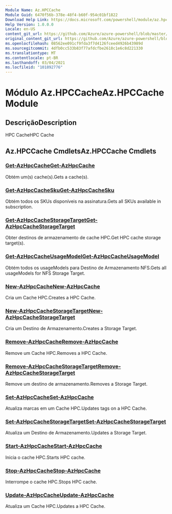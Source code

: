 ```yaml
---
Module Name: Az.HPCCache
Module Guid: 6470f56b-378e-48f4-b60f-954c01bf1822
Download Help Link: https://docs.microsoft.com/powershell/module/az.hpccache
Help Version: 1.0.0.0
Locale: en-US
content_git_url: https://github.com/Azure/azure-powershell/blob/master/src/HPCCache/HPCCache/help/Az.HPCCache.md
original_content_git_url: https://github.com/Azure/azure-powershell/blob/master/src/HPCCache/HPCCache/help/Az.HPCCache.md
ms.openlocfilehash: 08562ee091cf9fda3f7d4126fceed4926b43989d
ms.sourcegitcommit: 4dfb0cc533b83f77afdcfbe2618c1e6c8d221330
ms.translationtype: MT
ms.contentlocale: pt-BR
ms.lasthandoff: 03/04/2021
ms.locfileid: "101892776"
---
```

# <span data-ttu-id="c8cd7-101">Módulo Az.HPCCache</span><span class="sxs-lookup"><span data-stu-id="c8cd7-101">Az.HPCCache Module</span></span>
## <span data-ttu-id="c8cd7-102">Descrição</span><span class="sxs-lookup"><span data-stu-id="c8cd7-102">Description</span></span>
<span data-ttu-id="c8cd7-103">HPC Cache</span><span class="sxs-lookup"><span data-stu-id="c8cd7-103">HPC Cache</span></span>

## <span data-ttu-id="c8cd7-104">Az.HPCCache Cmdlets</span><span class="sxs-lookup"><span data-stu-id="c8cd7-104">Az.HPCCache Cmdlets</span></span>
### [<span data-ttu-id="c8cd7-105">Get-AzHpcCache</span><span class="sxs-lookup"><span data-stu-id="c8cd7-105">Get-AzHpcCache</span></span>](Get-AzHpcCache.md)
<span data-ttu-id="c8cd7-106">Obtém um(s) cache(s).</span><span class="sxs-lookup"><span data-stu-id="c8cd7-106">Gets a cache(s).</span></span>

### [<span data-ttu-id="c8cd7-107">Get-AzHpcCacheSku</span><span class="sxs-lookup"><span data-stu-id="c8cd7-107">Get-AzHpcCacheSku</span></span>](Get-AzHpcCacheSku.md)
<span data-ttu-id="c8cd7-108">Obtém todos os SKUs disponíveis na assinatura.</span><span class="sxs-lookup"><span data-stu-id="c8cd7-108">Gets all SKUs available in subscription.</span></span>

### [<span data-ttu-id="c8cd7-109">Get-AzHpcCacheStorageTarget</span><span class="sxs-lookup"><span data-stu-id="c8cd7-109">Get-AzHpcCacheStorageTarget</span></span>](Get-AzHpcCacheStorageTarget.md)
<span data-ttu-id="c8cd7-110">Obter destinos de armazenamento de cache HPC.</span><span class="sxs-lookup"><span data-stu-id="c8cd7-110">Get HPC cache storage target(s).</span></span>

### [<span data-ttu-id="c8cd7-111">Get-AzHpcCacheUsageModel</span><span class="sxs-lookup"><span data-stu-id="c8cd7-111">Get-AzHpcCacheUsageModel</span></span>](Get-AzHpcCacheUsageModel.md)
<span data-ttu-id="c8cd7-112">Obtém todos os usageModels para Destino de Armazenamento NFS.</span><span class="sxs-lookup"><span data-stu-id="c8cd7-112">Gets all usageModels for NFS Storage Target.</span></span>

### [<span data-ttu-id="c8cd7-113">New-AzHpcCache</span><span class="sxs-lookup"><span data-stu-id="c8cd7-113">New-AzHpcCache</span></span>](New-AzHpcCache.md)
<span data-ttu-id="c8cd7-114">Cria um Cache HPC.</span><span class="sxs-lookup"><span data-stu-id="c8cd7-114">Creates a HPC Cache.</span></span>

### [<span data-ttu-id="c8cd7-115">New-AzHpcCacheStorageTarget</span><span class="sxs-lookup"><span data-stu-id="c8cd7-115">New-AzHpcCacheStorageTarget</span></span>](New-AzHpcCacheStorageTarget.md)
<span data-ttu-id="c8cd7-116">Cria um Destino de Armazenamento.</span><span class="sxs-lookup"><span data-stu-id="c8cd7-116">Creates a Storage Target.</span></span>

### [<span data-ttu-id="c8cd7-117">Remove-AzHpcCache</span><span class="sxs-lookup"><span data-stu-id="c8cd7-117">Remove-AzHpcCache</span></span>](Remove-AzHpcCache.md)
<span data-ttu-id="c8cd7-118">Remove um Cache HPC.</span><span class="sxs-lookup"><span data-stu-id="c8cd7-118">Removes a HPC Cache.</span></span>

### [<span data-ttu-id="c8cd7-119">Remove-AzHpcCacheStorageTarget</span><span class="sxs-lookup"><span data-stu-id="c8cd7-119">Remove-AzHpcCacheStorageTarget</span></span>](Remove-AzHpcCacheStorageTarget.md)
<span data-ttu-id="c8cd7-120">Remove um destino de armazenamento.</span><span class="sxs-lookup"><span data-stu-id="c8cd7-120">Removes a Storage Target.</span></span>

### [<span data-ttu-id="c8cd7-121">Set-AzHpcCache</span><span class="sxs-lookup"><span data-stu-id="c8cd7-121">Set-AzHpcCache</span></span>](Set-AzHpcCache.md)
<span data-ttu-id="c8cd7-122">Atualiza marcas em um Cache HPC.</span><span class="sxs-lookup"><span data-stu-id="c8cd7-122">Updates tags on a HPC Cache.</span></span>

### [<span data-ttu-id="c8cd7-123">Set-AzHpcCacheStorageTarget</span><span class="sxs-lookup"><span data-stu-id="c8cd7-123">Set-AzHpcCacheStorageTarget</span></span>](Set-AzHpcCacheStorageTarget.md)
<span data-ttu-id="c8cd7-124">Atualiza um Destino de Armazenamento.</span><span class="sxs-lookup"><span data-stu-id="c8cd7-124">Updates a Storage Target.</span></span>

### [<span data-ttu-id="c8cd7-125">Start-AzHpcCache</span><span class="sxs-lookup"><span data-stu-id="c8cd7-125">Start-AzHpcCache</span></span>](Start-AzHpcCache.md)
<span data-ttu-id="c8cd7-126">Inicia o cache HPC.</span><span class="sxs-lookup"><span data-stu-id="c8cd7-126">Starts HPC cache.</span></span>

### [<span data-ttu-id="c8cd7-127">Stop-AzHpcCache</span><span class="sxs-lookup"><span data-stu-id="c8cd7-127">Stop-AzHpcCache</span></span>](Stop-AzHpcCache.md)
<span data-ttu-id="c8cd7-128">Interrompe o cache HPC.</span><span class="sxs-lookup"><span data-stu-id="c8cd7-128">Stops HPC cache.</span></span>

### [<span data-ttu-id="c8cd7-129">Update-AzHpcCache</span><span class="sxs-lookup"><span data-stu-id="c8cd7-129">Update-AzHpcCache</span></span>](Update-AzHpcCache.md)
<span data-ttu-id="c8cd7-130">Atualiza um Cache HPC.</span><span class="sxs-lookup"><span data-stu-id="c8cd7-130">Updates a HPC Cache.</span></span>

